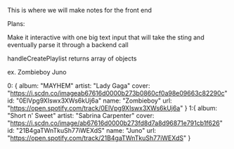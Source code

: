 This is where we will make notes for the front end

Plans:

Make it interactive with one big text input that will take the sting and eventually parse it through a backend call


handleCreatePlaylist returns array of objects

ex. Zombieboy Juno

0: {
    album: "MAYHEM"
    artist: "Lady Gaga"
    cover: "https://i.scdn.co/imageab67616d0000b273b0860cf0a98e09663c82290c"
    id: "0ElVpg9XIswx3XWs6kUj6a"
    name: "Zombieboy"
    url: "https://open.spotify.com/track/0ElVpg9XIswx3XWs6kUj6a"
}
1:{
    album: "Short n' Sweet"
    artist: "Sabrina Carpenter"
    cover: "https://i.scdn.co/image/ab67616d0000b273fd8d7a8d96871e791cb1f626"
    id: "21B4gaTWnTkuSh77iWEXdS"
    name: "Juno"
    url: "https://open.spotify.com/track/21B4gaTWnTkuSh77iWEXdS"
}